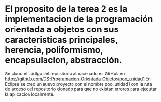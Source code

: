 # El proposito de la terea 2 es la implementacion de la programación orientada a objetos con sus caracteristicas principales, herencia, poliformismo, encapsulacion, abstracción.
Se clono el código del repositorio almacenado en GitHub en https://github.com/CS-Programacion-Orientada-Objetos/poo_unidad1
En Eclipse se creo un nuevo proyecto con el nombre poo_unidad1 con la ruta de acceso del repositorio clonado para que no existan errores para ejecutar la aplicacion localmente.
